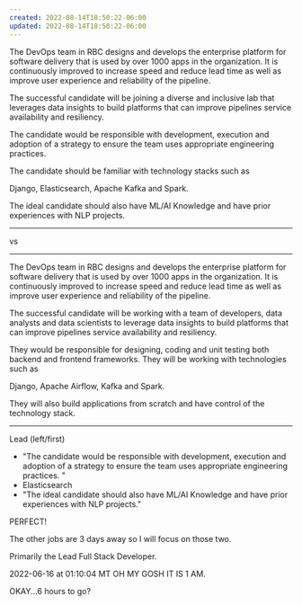 ```yaml
---
created: 2022-08-14T18:50:22-06:00
updated: 2022-08-14T18:50:22-06:00
---
```

The DevOps team in RBC designs and develops the enterprise platform for software delivery that is used by over 1000 apps in the organization. It is continuously improved to increase speed and reduce lead time as well as improve user experience and reliability of the pipeline. 

The successful candidate will be 
joining a diverse and inclusive lab that leverages 
data insights to build platforms that can improve pipelines service availability and resiliency. 

The candidate would be responsible with development, execution and adoption of a strategy to ensure the team uses appropriate engineering practices. 

The candidate should be familiar with technology stacks such as 

Django, Elasticsearch, Apache Kafka and Spark. 

The ideal candidate should also have ML/AI Knowledge and have prior experiences with NLP projects.


---

vs

---

The DevOps team in RBC designs and develops the enterprise platform for software delivery that is used by over 1000 apps in the organization. It is continuously improved to increase speed and reduce lead time as well as improve user experience and reliability of the pipeline. 

The successful candidate will be 
working with a team of developers, data analysts and data scientists to leverage 
data insights to build platforms that can improve pipelines service availability and resiliency. 

They would be responsible for designing, coding and unit testing both backend and frontend frameworks. They will be working with technologies such as 






Django, Apache Airflow, Kafka and Spark. 

They will also build applications from scratch and have control of the technology stack.



---


Lead (left/first)
+ "The candidate would be responsible with development, execution and adoption of a strategy to ensure the team uses appropriate engineering practices. "
+ Elasticsearch
+ "The ideal candidate should also have ML/AI Knowledge and have prior experiences with NLP projects."



PERFECT!

The other jobs are 3 days away so I will focus on those two.

Primarily the Lead Full Stack Developer.

2022-06-16 at 01:10:04 MT  OH MY GOSH IT IS 1 AM.

OKAY...6 hours to go?